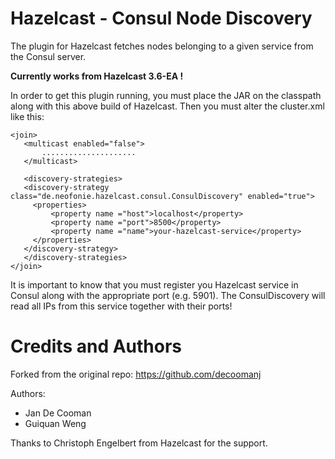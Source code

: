 # Hazelcast - Consul Node Discovery

The plugin for Hazelcast fetches nodes belonging to a given service from the Consul server. 

**Currently works from Hazelcast 3.6-EA !**

In order to get this plugin running, you must place the JAR on the classpath along with this above build of Hazelcast. Then you must alter the cluster.xml like this:

 ```
 <join>
    <multicast enabled="false">
        .....................
    </multicast>

    <discovery-strategies>
	<discovery-strategy class="de.neofonie.hazelcast.consul.ConsulDiscovery" enabled="true">
	  <properties>
	      <property name ="host">localhost</property>
	      <property name ="port">8500</property>
	      <property name ="name">your-hazelcast-service</property>
	  </properties>
	</discovery-strategy>
    </discovery-strategies>
</join>
```
        
It is important to know that you must register you Hazelcast service in Consul along with the appropriate port (e.g. 5901). The ConsulDiscovery will read all IPs from this service together with their ports!

# Credits and Authors

Forked from the original repo: https://github.com/decoomanj

Authors:
- Jan De Cooman
- Guiquan Weng

Thanks to Christoph Engelbert from Hazelcast for the support.